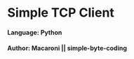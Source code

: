 <h1>Simple TCP Client</h1>
<h4>Language: Python</h4>
<h4>Author: Macaroni || simple-byte-coding</h4>
